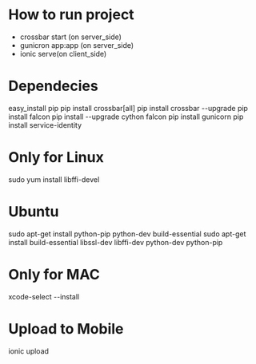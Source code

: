 # How to run project
- crossbar start (on server_side)
- gunicron app:app (on server_side)
- ionic serve(on client_side)

# Dependecies
easy_install pip
pip install crossbar[all]
pip install crossbar --upgrade
pip install falcon
pip install --upgrade cython falcon
pip install gunicorn
pip install service-identity

# Only for Linux
sudo yum install libffi-devel 

# Ubuntu
sudo apt-get install python-pip python-dev build-essential 
sudo apt-get install build-essential libssl-dev libffi-dev python-dev python-pip

# Only for MAC
xcode-select --install

# Upload to Mobile
ionic upload
